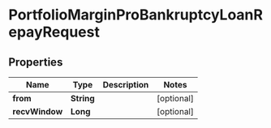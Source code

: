 

# PortfolioMarginProBankruptcyLoanRepayRequest


## Properties

| Name | Type | Description | Notes |
|------------ | ------------- | ------------- | -------------|
|**from** | **String** |  |  [optional] |
|**recvWindow** | **Long** |  |  [optional] |



